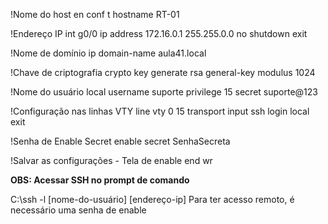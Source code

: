 ﻿!Nome do host
en
conf t
hostname RT-01


!Endereço IP
int g0/0
ip address 172.16.0.1 255.255.0.0
no shutdown
exit


!Nome de domínio
ip domain-name aula41.local


!Chave de criptografia
crypto key generate rsa general-key modulus 1024


!Nome do usuário local
username suporte privilege 15 secret suporte@123


!Configuração nas linhas VTY
line vty 0 15
transport input ssh
login local
exit


!Senha de Enable Secret
enable secret SenhaSecreta


!Salvar as configurações - Tela de enable
end
wr

**OBS: Acessar SSH no prompt de comando**

C:\ssh -l [nome-do-usuário] [endereço-ip]
Para ter acesso remoto, é necessário uma senha de enable
